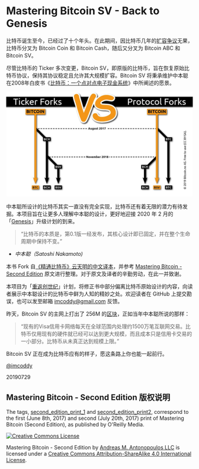 # Mastering Bitcoin SV - Back to Genesis

比特币诞生至今，已经过了十个年头。在此期间，因比特币几年的[扩容争议](http://1bsv.cn/%e6%af%94%e7%89%b9%e5%b8%81%e6%89%a9%e5%ae%b9%e7%ba%b7%e4%ba%89/)无果，比特币分叉为  Bitcoin Coin 和 Bitcoin Cash，随后又分叉为 Bitcoin ABC 和 Bitcoin SV。

尽管比特币的 Ticker 多次变更，Bitcoin SV，即原版的比特币，旨在恢复原始比特币协议，保持其协议稳定且允许其大规模扩容。Bitcoin SV 将秉承维护中本聪在2008年白皮书《[比特币：一个点对点电子现金系统](https://bitcoinsv.io/bitcoin/)》中所阐述的愿景。

![bitcon-forks](resources/bitcoin-forks.png)

中本聪所设计的比特币其实一直没有完全实现，比特币还有着无限的潜力有待发掘。本项目旨在让更多人理解中本聪的设计，更好地迎接 2020 年 2 月的「[Genesis](https://bitcoinsv.io/2019/04/17/the-roadmap-to-genesis-part-1/)」升级计划的到来。

> “比特币的本质是，第0.1版一经发布，其核心设计即已固定，并在整个生命周期中保持不变。”
- <cite>中本聪（Satoshi Nakamoto)</cite>

本书 Fork 自[《精通比特币》云天明的中文译本](https://github.com/tianmingyun/MasterBitcoin2CN)，并参考 [Mastering Bitcoin - Second Edition](https://github.com/bitcoinbook/bitcoinbook/) 原文进行整理。对于原文及译者的辛勤劳动，在此一并致谢。

本项目为「[重返创世纪](https://github.com/imcoddy/mastering-bitcoin-sv)」计划，将修正书中部分偏离比特币原始设计的内容，向读者展示中本聪设计的比特币中鲜为人知的精妙之处。欢迎读者在 GitHub 上提交勘误，也可以发至邮箱 imcoddy@gmail.com 反馈。


昨天，Bitcoin SV 的主网上打出了 256M 的[区块](https://blockchair.com/bitcoin-sv/block/593164)，正如当年中本聪所说的那样：

> “现有的Visa信用卡网络每天在全球范围内处理约1500万笔互联网交易。比特币仅用现有的硬件就已经可以达到更大规模，而且成本只是信用卡交易的一小部分。比特币从未真正达到规模上限。”

Bitcoin SV 正在成为比特币应有的样子，愿这条路上你也能一起前行。

[@imcoddy](https://github.com/imcoddy)

20190729

## Mastering Bitcoin - Second Edition 版权说明

The tags, [second_edition_print_1](https://github.com/bitcoinbook/bitcoinbook/releases/tag/second_edition_print_1) and [second_edition_print2](https://github.com/bitcoinbook/bitcoinbook/releases/tag/second_edition_print2), correspond to the first (June 8th, 2017) and second (July 20th, 2017) print of Mastering Bitcoin (Second Edition), as published by O'Reilly Media.

[![Creative Commons License](https://camo.githubusercontent.com/e170e276291254896665fa8f612b99fe5b7dd005/68747470733a2f2f692e6372656174697665636f6d6d6f6e732e6f72672f6c2f62792d73612f342e302f38387833312e706e67)](http://creativecommons.org/licenses/by-sa/4.0/)  

Mastering Bitcoin - Second Edition by [Andreas M. Antonopoulos LLC](https://antonopoulos.com/) is licensed under a [Creative Commons Attribution-ShareAlike 4.0 International License](http://creativecommons.org/licenses/by-sa/4.0/).

